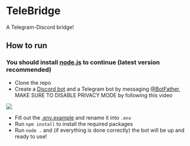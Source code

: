 # TeleBridge
A Telegram-Discord bridge!


## How to run
### You should install [node.js](https://nodejs.org/en/) to continue (latest version recommended)
- Clone the repo
- Create a [Discord bot](https://discord.com/developers/applications) and a Telegram bot by messaging [@BotFather](https://t.me/BotFather), MAKE SURE TO DISABLE PRIVACY MODE by following this video 

![](https://cdn.antogamer.it/r/Telegram_LcLzXfxwXO.gif)
- Fill out the [.env.example](https://github.com/AntogamerYT/TeleBridge/blob/master/.env.example) and rename it into `.env`
- Run `npm install` to install the required packages
- Run `node .` and (if everything is done correctly) the bot will be up and ready to use!